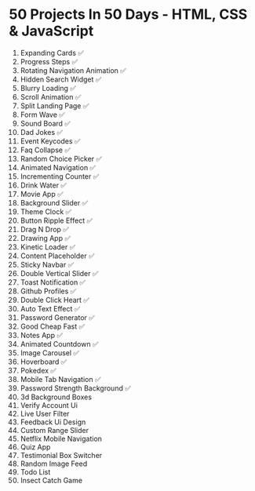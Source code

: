 # 50 Projects In 50 Days - HTML, CSS & JavaScript

1. Expanding Cards ✅
2. Progress Steps ✅
3. Rotating Navigation Animation ✅
4. Hidden Search Widget ✅
5. Blurry Loading ✅
6. Scroll Animation ✅
7. Split Landing Page ✅
8. Form Wave ✅
9. Sound Board ✅
10. Dad Jokes ✅
11. Event Keycodes ✅
12. Faq Collapse ✅
13. Random Choice Picker ✅
14. Animated Navigation ✅
15. Incrementing Counter ✅
16. Drink Water ✅
17. Movie App ✅
18. Background Slider ✅
19. Theme Clock ✅
20. Button Ripple Effect ✅
21. Drag N Drop ✅
22. Drawing App ✅
23. Kinetic Loader ✅
24. Content Placeholder ✅
25. Sticky Navbar ✅
26. Double Vertical Slider ✅
27. Toast Notification ✅
28. Github Profiles ✅
29. Double Click Heart ✅
30. Auto Text Effect ✅
31. Password Generator ✅
32. Good Cheap Fast ✅
33. Notes App ✅
34. Animated Countdown ✅
35. Image Carousel ✅
36. Hoverboard ✅
37. Pokedex ✅
38. Mobile Tab Navigation ✅
39. Password Strength Background ✅
40. 3d Background Boxes
41. Verify Account Ui
42. Live User Filter
43. Feedback Ui Design
44. Custom Range Slider
45. Netflix Mobile Navigation
46. Quiz App
47. Testimonial Box Switcher
48. Random Image Feed
49. Todo List
50. Insect Catch Game
